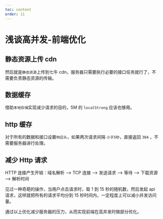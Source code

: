 ```yaml
---
toc: content
order: 11
---
```


# 浅谈高并发-前端优化

## 静态资源上传 cdn

然后就是`静态资源`上传到七牛 cdn，服务器只需要执行必要的接口任务就行了，不需要负责静态资源的传输。

## 数据缓存

借助`本地存储`实现减少请求的目的，5M 的 `localStrong` 应该也够用。

## http 缓存

对于所有的数据和接口设置`响应头`，如果两次请求间隔 `小于5秒`，直接返回 `304` ，不需要服务器进行处理。

## 减少 Http 请求

HTTP 连接产生开销：域名解析 --> TCP 连接 --> 发送请求 --> 等待 --> 下载资源 --> 解析时间

见过一种奇葩的操作，当用户点击请求时，取 1 到 15 秒的随机数，然后发起 api 请求，这样就把所有的请求平均分到 15 秒时间内，一定程度上可以减小并发访问量。

通过以上优化减少服务器的压力，从而实现前端在高并发时做部分优化。
